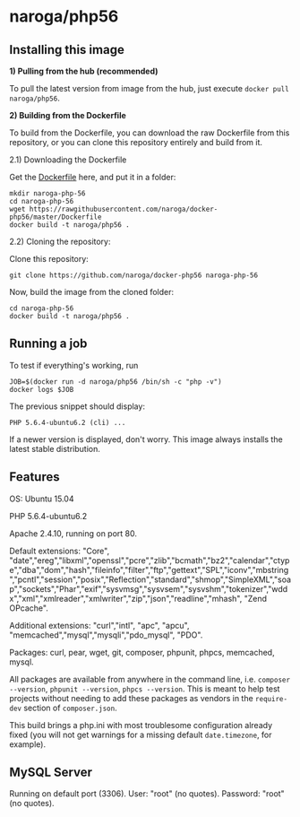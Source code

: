 naroga/php56
============

Installing this image
---------------------

**1) Pulling from the hub (recommended)**

To pull the latest version from image from the hub, just execute `docker pull naroga/php56`.

**2) Building from the Dockerfile**

To build from the Dockerfile, you can download the raw Dockerfile from this repository, or you can clone
this repository entirely and build from it.

2.1) Downloading the Dockerfile

Get the [Dockerfile](https://raw.githubusercontent.com/naroga/docker-php56/master/Dockerfile) here, and put it in a folder:

    mkdir naroga-php-56
    cd naroga-php-56
    wget https://rawgithubusercontent.com/naroga/docker-php56/master/Dockerfile
    docker build -t naroga/php56 .

2.2) Cloning the repository:

Clone this repository:

    git clone https://github.com/naroga/docker-php56 naroga-php-56

Now, build the image from the cloned folder:
  
    cd naroga-php-56
    docker build -t naroga/php56 .

Running a job
-------------

To test if everything's working, run
    
    JOB=$(docker run -d naroga/php56 /bin/sh -c "php -v")
    docker logs $JOB

The previous snippet should display:

    PHP 5.6.4-ubuntu6.2 (cli) ...

If a newer version is displayed, don't worry. This image always installs the latest stable distribution.

Features
--------

OS: Ubuntu 15.04

PHP 5.6.4-ubuntu6.2

Apache 2.4.10, running on port 80.

Default extensions: "Core", "date","ereg","libxml","openssl","pcre","zlib","bcmath","bz2","calendar","ctype","dba","dom","hash","fileinfo","filter","ftp","gettext","SPL","iconv","mbstring","pcntl","session","posix","Reflection","standard","shmop","SimpleXML","soap","sockets","Phar","exif","sysvmsg","sysvsem","sysvshm","tokenizer","wddx","xml","xmlreader","xmlwriter","zip","json","readline","mhash", "Zend OPcache".

Additional extensions: "curl","intl", "apc", "apcu", "memcached","mysql","mysqli","pdo_mysql", "PDO".

Packages: curl, pear, wget, git, composer, phpunit, phpcs, memcached, mysql.

All packages are available from anywhere in the command line, i.e. `composer --version`, `phpunit --version`, `phpcs --version`. This is meant to help test projects without needing to add these packages as vendors in the `require-dev` section of `composer.json`.

This build brings a php.ini with most troublesome configuration already fixed (you will not get warnings for a missing default `date.timezone`, for example).

MySQL Server
------------

Running on default port (3306). User: "root" (no quotes). Password: "root" (no quotes).